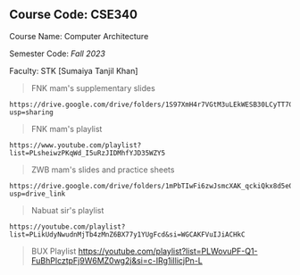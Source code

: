 ## Course Code: **CSE340**

Course Name: Computer Architecture

Semester Code: *Fall 2023*

Faculty: STK [Sumaiya Tanjil Khan]

> FNK mam's supplementary slides 

	https://drive.google.com/drive/folders/1S97XmH4r7VGtM3uLEkWESB30LCyTT7GW?usp=sharing

> FNK mam's playlist

	https://www.youtube.com/playlist?list=PLsheiwzPKqWd_I5uRzJIDMhfYJD35WZY5

> ZWB mam's slides and practice sheets

	https://drive.google.com/drive/folders/1mPbTIwFi6zwJsmcXAK_qckiQkx8d5e0n?usp=drive_link

> Nabuat sir's playlist

	https://youtube.com/playlist?list=PLikUdyNwudnMjTb4zMnZ6BX77y1YUgFcd&si=WGCAKFVuIJiACHkC

>BUX Playlist
	https://youtube.com/playlist?list=PLWovuPF-Q1-FuBhPlcztpFj9W6MZ0wg2j&si=c-IRg1illicjPn-L
